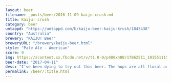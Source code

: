```yaml
---
layout: beer
filename: _posts/beer/2016-11-09-kaiju-crush.md
title: Kaiju! crush
category: beer
untappd: "https://untappd.com/b/kaiju-beer-kaiju-krush/1843438"
country: "Australia"
brewery: "KAIJU! Beer"
breweryURL: "/brewery/kaiju-beer.html"
style: "Pale Ale - American"
score: 9
img: https://scontent.xx.fbcdn.net/v/t1.0-0/p480x480/17862511_10155111576073745_6472503670234133609_n.jpg?oh=4bf674cde9f8ddd8d6d6f8aebd7b2468&oe=5A686CC3
beer-date: "2017-04-11"
desc: "I’ve been dying to try out this beer. The hops are all floral and citrus but without any of the bitterness that normally comes with such a hoppy beer. It manages to be refreshing while still packing in tons of flavour. Reminds me a lot of the pirate life pale ale"
permalink: /beer/:title.html
---
```


